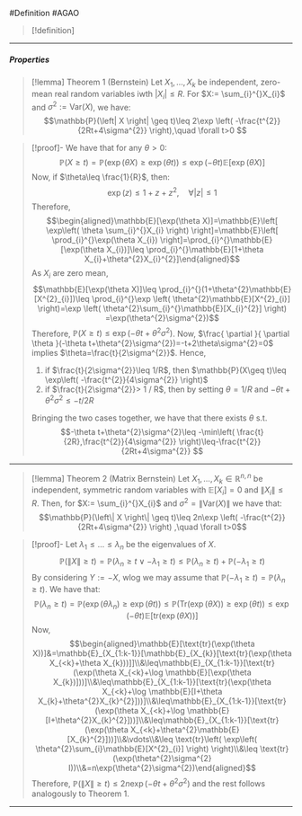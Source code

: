 #Definition #AGAO 

> [!definition]

---
##### Properties
> [!lemma] Theorem 1 (Bernstein)
> Let $X_{1},\dots,X_{k}$ be independent, zero-mean real random variables iwth $\left| X_{i} \right|\leq R$. For $X:= \sum_{i}^{}X_{i}$ and $\sigma^{2}:= \text{Var}(X)$, we have: $$\mathbb{P}(\left| X \right| \geq t)\leq 2\exp \left( -\frac{t^{2}}{2Rt+4\sigma^{2}} \right),\quad \forall t>0 $$

> [!proof]-
> We have that for any $\theta>0$: $$\mathbb{P}(X\geq t)=\mathbb{P}(\exp(\theta X)\geq \exp(\theta t))\leq \exp(-\theta t)\mathbb{E}[\exp(\theta X)]$$Now, if $\theta\leq \frac{1}{R}$, then: $$\exp(z)\leq 1+z+z^{2},\quad \forall \left| z \right| \leq 1$$Therefore, $$\begin{aligned}\mathbb{E}[\exp(\theta X)]=\mathbb{E}\left[ \exp\left( \theta \sum_{i}^{}X_{i} \right) \right]=\mathbb{E}\left[ \prod_{i}^{}\exp(\theta X_{i}) \right]=\prod_{i}^{}\mathbb{E}[\exp(\theta X_{i})]\leq \prod_{i}^{}\mathbb{E}[1+\theta X_{i}+\theta^{2}X_{i}^{2}]\end{aligned}$$As $X_i$ are zero mean, $$\mathbb{E}[\exp(\theta X)]\leq \prod_{i}^{}(1+\theta^{2}\mathbb{E}[X^{2}_{i}])\leq \prod_{i}^{}\exp \left( \theta^{2}\mathbb{E}[X^{2}_{i}] \right)=\exp \left( \theta^{2}\sum_{i}^{}\mathbb{E}[X_{i}^{2}] \right)  =\exp(\theta^{2}\sigma^{2})$$Therefore, $\mathbb{P}(X\geq t)\leq \exp(-\theta t+\theta^{2}\sigma^{2})$. Now, $\frac{ \partial  }{ \partial \theta }(-\theta t+\theta^{2}\sigma^{2})=-t+2\theta\sigma^{2}=0$ implies $\theta=\frac{t}{2\sigma^{2}}$. Hence,
> 1. if $\frac{t}{2\sigma^{2}}\leq 1/R$, then $\mathbb{P}(X\geq t)\leq \exp\left( -\frac{t^{2}}{4\sigma^{2}} \right)$
> 2. if $\frac{t}{2\sigma^{2}}> 1 / R$, then by setting $\theta=1 / R$ and $-\theta t+\theta^{2}\sigma^{2}\leq - t / 2R$
>    
>  Bringing the two cases together, we have that there exists $\theta$ s.t. $$-\theta t+\theta^{2}\sigma^{2}\leq -\min\left( \frac{t}{2R},\frac{t^{2}}{4\sigma^{2}} \right)\leq-\frac{t^{2}}{2Rt+4\sigma^{2}} $$
> 
---
> [!lemma] Theorem 2 (Matrix Bernstein)
> Let $X_{1},\dots,X_{k}\in \mathbb{R}^{n,n}$ be independent, symmetric random variables with $\mathbb{E}[X_{i}]=0$ and $\left\| X_{i} \right\|\leq R$. Then, for $X:= \sum_{i}^{}X_{i}$ and $\sigma^{2}=\left\| \text{Var}(X) \right\|$ we have that: $$\mathbb{P}(\left\| X \right\| \geq t)\leq 2n\exp \left( -\frac{t^{2}}{2Rt+4\sigma^{2}} \right) ,\quad \forall t>0$$

> [!proof]-
> Let $\lambda_{1}\leq\dots\leq \lambda_{n}$ be the eigenvalues of $X$. $$\mathbb{P}(\left\| X \right\| \geq t)=\mathbb{P}(\lambda_{n}\geq t \lor -\lambda_{1}\geq t)\leq \mathbb{P}(\lambda_{n}\geq t)+\mathbb{P}(-\lambda_{1}\geq t)$$By considering $Y:= -X$, wlog we may assume that $\mathbb{P}(-\lambda_{1}\geq t)=\mathbb{P}(\lambda_{n}\geq t)$. We have that: $$\mathbb{P}(\lambda_{n}\geq t)=\mathbb{P}(\exp(\theta\lambda_{n})\geq \exp(\theta t))\leq \mathbb{P}(\text{Tr}(\exp(\theta X))\geq \exp(\theta t))\leq \exp(-\theta t)\mathbb{E}[\text{tr}(\exp(\theta X))]$$Now, $$\begin{aligned}\mathbb{E}[\text{tr}(\exp(\theta X))]&=\mathbb{E}_{X_{1:k-1}}[\mathbb{E}_{X_{k}}[\text{tr}(\exp(\theta X_{<k}+\theta X_{k}))]]\\&\leq\mathbb{E}_{X_{1:k-1}}[\text{tr}(\exp(\theta X_{<k}+\log \mathbb{E}[\exp(\theta X_{k})]))]\\&\leq\mathbb{E}_{X_{1:k-1}}[\text{tr}(\exp(\theta X_{<k}+\log \mathbb{E}[I+\theta X_{k}+\theta^{2}X_{k}^{2}]))]\\&\leq\mathbb{E}_{X_{1:k-1}}[\text{tr}(\exp(\theta X_{<k}+\log \mathbb{E}[I+\theta^{2}X_{k}^{2}]))]\\&\leq\mathbb{E}_{X_{1:k-1}}[\text{tr}(\exp(\theta X_{<k}+\theta^{2}\mathbb{E}[X_{k}^{2}]))]\\&\vdots\\&\leq \text{tr}\left( \exp\left( \theta^{2}\sum_{i}\mathbb{E}[X^{2}_{i}] \right) \right)\\&\leq \text{tr}(\exp(\theta^{2}\sigma^{2} I))\\&=n\exp(\theta^{2}\sigma^{2})\end{aligned}$$Therefore, $\mathbb{P}(\left\| X \right\|\geq t)\leq 2n\exp(-\theta t+\theta^{2}\sigma^{2})$ and the rest follows analogously to Theorem 1.

---
